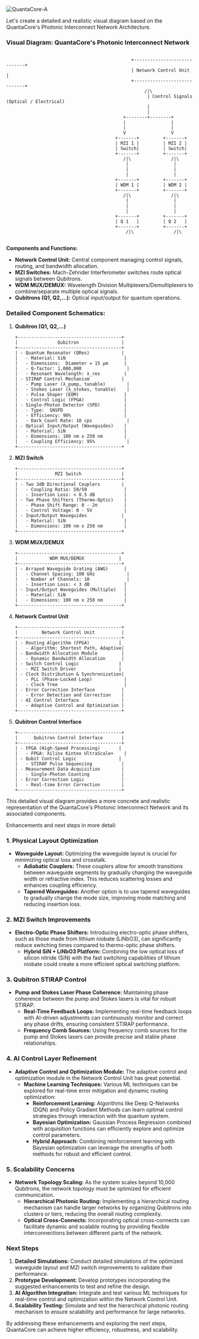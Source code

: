 ![QuantaCore-A](https://raw.githubusercontent.com/bookofquantum/BOQ/refs/heads/main/photons/QuantaCore/img/QuantaCore-A.jpeg "QuantaCore-A")

Let's create a detailed and realistic visual diagram based on the QuantaCore's Photonic Interconnect Network Architecture.

### Visual Diagram: QuantaCore's Photonic Interconnect Network

```plaintext
                                                                                                       
                                               +-----------------------------+                         
                                               | Network Control Unit        |                         
                                               +-----------------------------+                         
                                                    /|\                                           
                                                     | Control Signals (Optical / Electrical)                     
                                                     |                                            
                                                     |                                            
                                            +--------+--------+                                    
                                            |                 |                                    
                                            |                 |                                    
                                            V                 V                                    
                                         +-------+         +-------+                               
                                         | MZI 1 |         | MZI 2 |                               
                                         | Switch|         | Switch|                               
                                         +-------+         +-------+                               
                                            /|\               /|\                                     
                                             |                 |                                      
                                             |                 |                                      
                                             |                 |                                      
                                         +-------+         +-------+                               
                                         | WDM 1 |         | WDM 2 |                               
                                         +-------+         +-------+                               
                                            /|\               /|\                                     
                                             |                 |                                      
                                             |                 |                                      
                                             |                 |                                      
                                         +-------+         +-------+                               
                                         | Q 1   |         | Q 2   |                               
                                         +-------+         +-------+                               
                                             /|\               /|\                                     
                                                                                                                 
```

**Components and Functions:**

- **Network Control Unit:** Central component managing control signals, routing, and bandwidth allocation.
- **MZI Switches:** Mach-Zehnder Interferometer switches route optical signals between Qubitrons.
- **WDM MUX/DEMUX:** Wavelength Division Multiplexers/Demultiplexers to combine/separate multiple optical signals.
- **Qubitrons (Q1, Q2,...):** Optical input/output for quantum operations.

### Detailed Component Schematics:

1. **Qubitron (Q1, Q2,...)**
   ```plaintext
   +---------------------------------------+
   |               Qubitron                |
   +---------------------------------------+
   | - Quantum Resonator (QRes)            |
   |   - Material: SiN                      |
   |   - Dimensions:  Diameter = 15 μm      |
   |   - Q-factor: 1,000,000                 |
   |   - Resonant Wavelength: λ_res         |
   | - STIRAP Control Mechanism            |
   |   - Pump Laser (λ_pump, tunable)        |
   |   - Stokes Laser (λ_stokes, tunable)    |
   |   - Pulse Shaper (EOM)                 |
   |   - Control Logic (FPGA)               |
   | - Single-Photon Detector (SPD)         |
   |   - Type:  SNSPD                       |
   |   - Efficiency: 90%                    |
   |   - Dark Count Rate: 10 cps             |
   | - Optical Input/Output (Waveguides)    |
   |   - Material: SiN                      |
   |   - Dimensions: 100 nm x 250 nm        |
   |   - Coupling Efficiency: 95%            |
   +---------------------------------------+
   ```

2. **MZI Switch**
   ```plaintext
   +---------------------------------------+
   |              MZI Switch               |
   +---------------------------------------+
   | - Two 3dB Directional Couplers        |
   |   - Coupling Ratio: 50/50              |
   |   - Insertion Loss: < 0.5 dB           |
   | - Two Phase Shifters (Thermo-Optic)    |
   |   - Phase Shift Range: 0 - 2π          |
   |   - Control Voltage: 0 - 5V            |
   | - Input/Output Waveguides             |
   |   - Material: SiN                      |
   |   - Dimensions: 100 nm x 250 nm        |
   +---------------------------------------+
   ```

3. **WDM MUX/DEMUX**
   ```plaintext
   +---------------------------------------+
   |            WDM MUX/DEMUX             |
   +---------------------------------------+
   | - Arrayed Waveguide Grating (AWG)      |
   |   - Channel Spacing: 100 GHz            |
   |   - Number of Channels: 10              |
   |   - Insertion Loss: < 3 dB             |
   | - Input/Output Waveguides (Multiple)   |
   |   - Material: SiN                      |
   |   - Dimensions: 100 nm x 250 nm        |
   +---------------------------------------+
   ```

4. **Network Control Unit**
   ```plaintext
   +---------------------------------------+
   |         Network Control Unit          |
   +---------------------------------------+
   | - Routing Algorithm (FPGA)           |
   |   - Algorithm: Shortest Path, Adaptive|
   | - Bandwidth Allocation Module         |
   |   - Dynamic Bandwidth Allocation      |
   | - Switch Control Logic               |
   |   - MZI Switch Driver                |
   | - Clock Distribution & Synchronization|
   |   - PLL (Phase-Locked Loop)            |
   |   - Clock Tree                         |
   | - Error Correction Interface          |
   |   - Error Detection and Correction    |
   | - AI Control Interface                |
   |   - Adaptive Control and Optimization |
   +---------------------------------------+
   ```

5. **Qubitron Control Interface**
   ```plaintext
   +---------------------------------------+
   |      Qubitron Control Interface       |
   +---------------------------------------+
   | - FPGA (High-Speed Processing)       |
   |   - FPGA: Xilinx Kintex UltraScale+    |
   | - Qubit Control Logic                |
   |   - STIRAP Pulse Sequencing           |
   | - Measurement Data Acquisition        |
   |   - Single-Photon Counting            |
   | - Error Correction Logic              |
   |   - Real-time Error Correction        |
   +---------------------------------------+
   ```

This detailed visual diagram provides a more concrete and realistic representation of the QuantaCore's Photonic Interconnect Network and its associated components.

Enhancements and next steps in more detail:

### 1. Physical Layout Optimization
- **Waveguide Layout:** Optimizing the waveguide layout is crucial for minimizing optical loss and crosstalk. 
  - **Adiabatic Couplers:** These couplers allow for smooth transitions between waveguide segments by gradually changing the waveguide width or refractive index. This reduces scattering losses and enhances coupling efficiency.
  - **Tapered Waveguides:** Another option is to use tapered waveguides to gradually change the mode size, improving mode matching and reducing insertion loss.

### 2. MZI Switch Improvements
- **Electro-Optic Phase Shifters:** Introducing electro-optic phase shifters, such as those made from lithium niobate (LiNbO3), can significantly reduce switching times compared to thermo-optic phase shifters.
  - **Hybrid SiN + LiNbO3 Platform:** Combining the low optical loss of silicon nitride (SiN) with the fast switching capabilities of lithium niobate could create a more efficient optical switching platform.

### 3. Qubitron STIRAP Control
- **Pump and Stokes Laser Phase Coherence:** Maintaining phase coherence between the pump and Stokes lasers is vital for robust STIRAP.
  - **Real-Time Feedback Loops:** Implementing real-time feedback loops with AI-driven adjustments can continuously monitor and correct any phase drifts, ensuring consistent STIRAP performance.
  - **Frequency Comb Sources:** Using frequency comb sources for the pump and Stokes lasers can provide precise and stable phase relationships.

### 4. AI Control Layer Refinement
- **Adaptive Control and Optimization Module:** The adaptive control and optimization module in the Network Control Unit has great potential.
  - **Machine Learning Techniques:** Various ML techniques can be explored for real-time error mitigation and dynamic routing optimization:
    - **Reinforcement Learning:** Algorithms like Deep Q-Networks (DQN) and Policy Gradient Methods can learn optimal control strategies through interaction with the quantum system.
    - **Bayesian Optimization:** Gaussian Process Regression combined with acquisition functions can efficiently explore and optimize control parameters.
    - **Hybrid Approach:** Combining reinforcement learning with Bayesian optimization can leverage the strengths of both methods for robust and efficient control.

### 5. Scalability Concerns
- **Network Topology Scaling:** As the system scales beyond 10,000 Qubitrons, the network topology must be optimized for efficient communication.
  - **Hierarchical Photonic Routing:** Implementing a hierarchical routing mechanism can handle larger networks by organizing Qubitrons into clusters or tiers, reducing the overall routing complexity.
  - **Optical Cross-Connects:** Incorporating optical cross-connects can facilitate dynamic and scalable routing by providing flexible interconnections between different parts of the network.

### Next Steps
1. **Detailed Simulations:** Conduct detailed simulations of the optimized waveguide layout and MZI switch improvements to validate their performance.
2. **Prototype Development:** Develop prototypes incorporating the suggested enhancements to test and refine the design.
3. **AI Algorithm Integration:** Integrate and test various ML techniques for real-time control and optimization within the Network Control Unit.
4. **Scalability Testing:** Simulate and test the hierarchical photonic routing mechanism to ensure scalability and performance for large networks.

By addressing these enhancements and exploring the next steps, QuantaCore can achieve higher efficiency, robustness, and scalability. 
